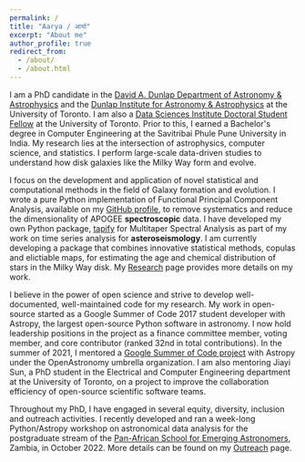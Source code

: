 ```yaml
---
permalink: /
title: "Aarya / आर्या"
excerpt: "About me"
author_profile: true
redirect_from: 
  - /about/
  - /about.html
---
```


I am a PhD candidate in the [David A. Dunlap Department of Astronomy & Astrophysics](https://www.astro.utoronto.ca/) and the [Dunlap Institute for Astronomy & Astrophysics](https://www.dunlap.utoronto.ca/) at the University of Toronto. I am also a
[Data Sciences Institute Doctoral Student Fellow](https://datasciences.utoronto.ca/doctoral-student-fellowships/) at the University of Toronto. Prior to this, I earned a Bachelor's degree in Computer
Engineering at the Savitribai Phule Pune University in India. My research lies at the
intersection of astrophysics, computer science, and statistics. I perform large-scale
data-driven studies to understand how disk galaxies like the Milky Way form and evolve.

I focus on the development and application of novel statistical and computational
methods in the field of Galaxy formation and evolution. I wrote a pure Python
implementation of Functional Principal Component Analysis, available on my
[GitHub profile](https://github.com/aaryapatil/specdims), to remove systematics
and reduce the dimensionality of APOGEE **spectroscopic** data. I have developed
my own Python package, [tapify](https://github.com/aaryapatil/tapify) for Multitaper
Spectral Analysis as part of my work on time series analysis for **asteroseismology**.
I am currently developing a package that combines innovative statistical methods,
copulas and elictiable maps, for estimating the age and chemical distribution of
stars in the Milky Way disk. My [Research](https://aaryapatil.github.io/research/)
page provides more details on my work.

I believe in the power of open science and strive to develop well-documented,
well-maintained code for my research. My work in open-source started as a
Google Summer of Code 2017 student developer with Astropy, the largest
open-source Python software in astronomy. I now hold leadership positions
in the project as a finance committee member, voting member, and core
contributor (ranked 32nd in total contributions). In the summer of 2021,
I mentored a [Google Summer of Code project](https://summerofcode.withgoogle.com/projects/#5695079907328000)
with Astropy under the OpenAstronomy umbrella organization. I am also mentoring Jiayi Sun,
a PhD student in the Electrical and Computer Engineering department at the University of
Toronto, on a project to improve the collaboration efficiency of open-source scientific
software teams.

Throughout my PhD, I have engaged in several equity, diversity, inclusion and
outreach activities. I recently developed and ran a week-long Python/Astropy
workshop on astronomical data analysis for the postgraduate stream of the
[Pan-African School for Emerging Astronomers](https://www.paseaafrica.org/), Zambia,
in October 2022. More details can be found on my [Outreach](https://aaryapatil.github.io/outreach/)
page.
